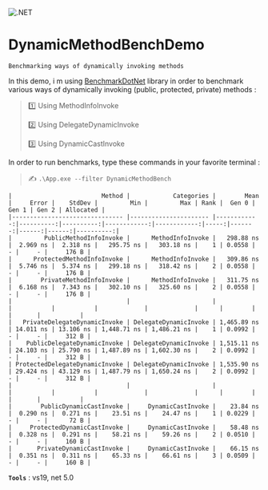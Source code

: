 ![.NET](https://github.com/aimenux/DynamicMethodBenchDemo/workflows/.NET/badge.svg)

# DynamicMethodBenchDemo
```
Benchmarking ways of dynamically invoking methods
```

In this demo, i m using [BenchmarkDotNet](https://github.com/dotnet/BenchmarkDotNet) library in order to benchmark various ways of dynamically invoking (public, protected, private) methods :
>
> :one: Using MethodInfoInvoke
>
> :two: Using DelegateDynamicInvoke
>
> :three: Using DynamicCastInvoke
>

In order to run benchmarks, type these commands in your favorite terminal :
>
> :writing_hand: `.\App.exe --filter DynamicMethodBench`
>

```
|                         Method |            Categories |        Mean |     Error |    StdDev |         Min |         Max | Rank |  Gen 0 | Gen 1 | Gen 2 | Allocated |
|------------------------------- |---------------------- |------------:|----------:|----------:|------------:|------------:|-----:|-------:|------:|------:|----------:|
|         PublicMethodInfoInvoke |      MethodInfoInvoke |   298.88 ns |  2.969 ns |  2.318 ns |   295.75 ns |   303.18 ns |    1 | 0.0558 |     - |     - |     176 B |
|      ProtectedMethodInfoInvoke |      MethodInfoInvoke |   309.86 ns |  5.746 ns |  5.374 ns |   299.18 ns |   318.42 ns |    2 | 0.0558 |     - |     - |     176 B |
|        PrivateMethodInfoInvoke |      MethodInfoInvoke |   311.75 ns |  6.168 ns |  7.343 ns |   302.10 ns |   325.60 ns |    2 | 0.0558 |     - |     - |     176 B |
|                                |                       |             |           |           |             |             |      |        |       |       |           |
|   PrivateDelegateDynamicInvoke | DelegateDynamicInvoke | 1,465.89 ns | 14.011 ns | 13.106 ns | 1,448.71 ns | 1,486.21 ns |    1 | 0.0992 |     - |     - |     312 B |
|    PublicDelegateDynamicInvoke | DelegateDynamicInvoke | 1,515.11 ns | 24.103 ns | 25.790 ns | 1,487.89 ns | 1,602.30 ns |    2 | 0.0992 |     - |     - |     312 B |
| ProtectedDelegateDynamicInvoke | DelegateDynamicInvoke | 1,535.90 ns | 29.424 ns | 43.129 ns | 1,487.79 ns | 1,650.24 ns |    2 | 0.0992 |     - |     - |     312 B |
|                                |                       |             |           |           |             |             |      |        |       |       |           |
|        PublicDynamicCastInvoke |     DynamicCastInvoke |    23.84 ns |  0.290 ns |  0.271 ns |    23.51 ns |    24.47 ns |    1 | 0.0229 |     - |     - |      72 B |
|     ProtectedDynamicCastInvoke |     DynamicCastInvoke |    58.48 ns |  0.328 ns |  0.291 ns |    58.21 ns |    59.26 ns |    2 | 0.0510 |     - |     - |     160 B |
|       PrivateDynamicCastInvoke |     DynamicCastInvoke |    66.15 ns |  0.351 ns |  0.311 ns |    65.33 ns |    66.61 ns |    3 | 0.0509 |     - |     - |     160 B |
```

**`Tools`** : vs19, net 5.0